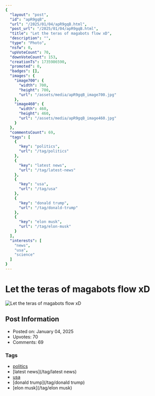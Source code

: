 ```yaml
---
{
  "layout": "post",
  "id": "apR9gqB",
  "url": "/2025/01/04/apR9gqB.html",
  "post_url": "/2025/01/04/apR9gqB.html",
  "title": "Let the teras of magabots flow xD",
  "description": "",
  "type": "Photo",
  "nsfw": 0,
  "upVoteCount": 70,
  "downVoteCount": 153,
  "creationTs": 1735986590,
  "promoted": 0,
  "badges": [],
  "images": {
    "image700": {
      "width": 700,
      "height": 700,
      "url": "/assets/media/apR9gqB_image700.jpg"
    },
    "image460": {
      "width": 460,
      "height": 460,
      "url": "/assets/media/apR9gqB_image460.jpg"
    }
  },
  "commentsCount": 69,
  "tags": [
    {
      "key": "politics",
      "url": "/tag/politics"
    },
    {
      "key": "latest news",
      "url": "/tag/latest-news"
    },
    {
      "key": "usa",
      "url": "/tag/usa"
    },
    {
      "key": "donald trump",
      "url": "/tag/donald-trump"
    },
    {
      "key": "elon musk",
      "url": "/tag/elon-musk"
    }
  ],
  "interests": [
    "news",
    "usa",
    "science"
  ]
}
---
```


# Let the teras of magabots flow xD

![Let the teras of magabots flow xD](/assets/media/apR9gqB_image700.jpg)

## Post Information

- Posted on: January 04, 2025
- Upvotes: 70
- Comments: 69

### Tags

- [politics](/tag/politics)
- [latest news](/tag/latest news)
- [usa](/tag/usa)
- [donald trump](/tag/donald trump)
- [elon musk](/tag/elon musk)
